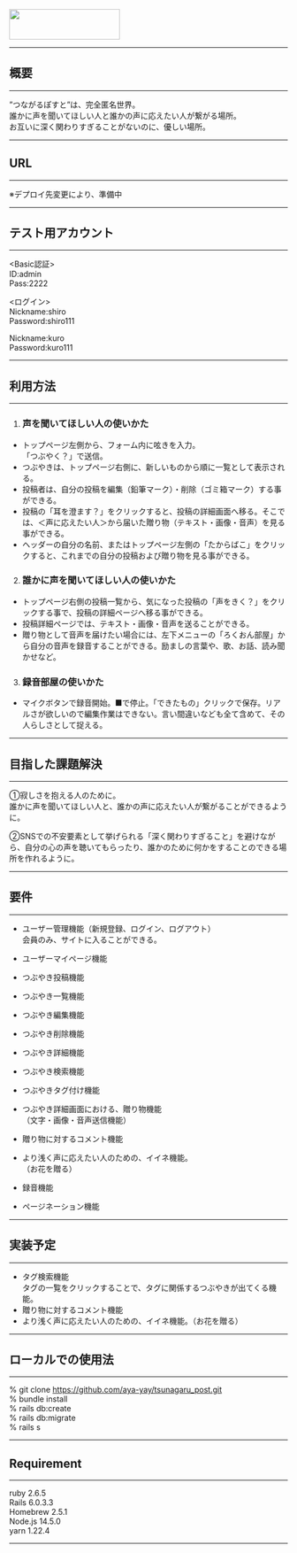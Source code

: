 <img src="https://user-images.githubusercontent.com/69228983/94221758-b5abd980-ff26-11ea-9168-d678685dc478.png" width="200px" height="55px;" />  


***

## 概要
***
”つながるぽすと”は、完全匿名世界。  
誰かに声を聞いてほしい人と誰かの声に応えたい人が繋がる場所。  
お互いに深く関わりすぎることがないのに、優しい場所。

***
## URL
***
※デプロイ先変更により、準備中
***  

## テスト用アカウント  
***
<Basic認証>  
ID:admin  
Pass:2222  

<ログイン>  
Nickname:shiro  
Password:shiro111  
  
Nickname:kuro  
Password:kuro111  
  

***

## 利用方法  
***
1. ### 声を聞いてほしい人の使いかた  
* トップページ左側から、フォーム内に呟きを入力。  
「つぶやく？」で送信。  
* つぶやきは、トップページ右側に、新しいものから順に一覧として表示される。  
* 投稿者は、自分の投稿を編集（鉛筆マーク）・削除（ゴミ箱マーク）する事ができる。  
* 投稿の「耳を澄ます？」をクリックすると、投稿の詳細画面へ移る。そこでは、＜声に応えたい人＞から届いた贈り物（テキスト・画像・音声）を見る事ができる。  
* ヘッダーの自分の名前、またはトップページ左側の「たからばこ」をクリックすると、これまでの自分の投稿および贈り物を見る事ができる。  
<!-- <br><br> -->
2. ### 誰かに声を聞いてほしい人の使いかた 
* トップページ右側の投稿一覧から、気になった投稿の「声をきく？」をクリックする事で、投稿の詳細ページへ移る事ができる。  
* 投稿詳細ページでは、テキスト・画像・音声を送ることができる。  
* 贈り物として音声を届けたい場合には、左下メニューの「ろくおん部屋」から自分の音声を録音することができる。励ましの言葉や、歌、お話、読み聞かせなど。  

3. ### 録音部屋の使いかた 
* マイクボタンで録音開始。■で停止。「できたもの」クリックで保存。リアルさが欲しいので編集作業はできない。言い間違いなども全て含めて、その人らしさとして捉える。  
***  
## 目指した課題解決
***
①寂しさを抱える人のために。  
誰かに声を聞いてほしい人と、誰かの声に応えたい人が繋がることができるように。

②SNSでの不安要素として挙げられる「深く関わりすぎること」を避けながら、自分の心の声を聴いてもらったり、誰かのために何かをすることのできる場所を作れるように。  
***
## 要件
***  
* ユーザー管理機能（新規登録、ログイン、ログアウト）  
会員のみ、サイトに入ることができる。
* ユーザーマイページ機能

* つぶやき投稿機能
* つぶやき一覧機能
* つぶやき編集機能
* つぶやき削除機能
* つぶやき詳細機能
* つぶやき検索機能
* つぶやきタグ付け機能

* つぶやき詳細画面における、贈り物機能  
（文字・画像・音声送信機能）
* 贈り物に対するコメント機能
* より浅く声に応えたい人のための、イイネ機能。  
（お花を贈る）

* 録音機能
* ページネーション機能  
***
## 実装予定
***

* タグ検索機能  
  タグの一覧をクリックすることで、タグに関係するつぶやきが出てくる機能。  
* 贈り物に対するコメント機能
* より浅く声に応えたい人のための、イイネ機能。（お花を贈る）
***
## ローカルでの使用法
***
% git clone https://github.com/aya-yay/tsunagaru_post.git   
% bundle install  
% rails db:create  
% rails db:migrate  
% rails s  
***
## Requirement
***
ruby 2.6.5  
Rails 6.0.3.3  
Homebrew 2.5.1  
Node.js 14.5.0  
yarn 1.22.4  
***
